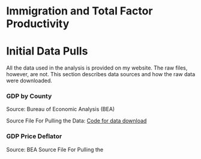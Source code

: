 # Immigration and Total Factor Productivity

# Initial Data Pulls
All the data used in the analysis is provided on my website. The raw files, however, are not. This section describes data sources and how the raw data were downloaded.

### GDP by County

Source: Bureau of Economic Analysis (BEA)

Source File For Pulling the Data: [Code for data download](code/BeaPull.ipynb)

### GDP Price Deflator

Source: BEA
Source File For Pulling the
